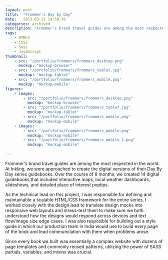 ```yaml
---
layout: post
title:  "Frommer's Day by Day"
date:   2013-03-13 14:50:30
categories: archived
description: "Frommer’s brand travel guides are among the most respected in the world. At Inkling, we were approached to create the digital versions of their Day By Day series guidebooks. Over the course of 8 months, we created 14 digital guidebooks that included interactive maps, local weather dashboards, slideshows, and detailed place of interest poptips."
tags:
    - HTML5
    - CSS3
    - Sass
    - JavaScript
thumbnail: 
    - src: "/portfolio/frommers/frommers_desktop.png"
      mockup: "mockup-browser"
    - src: "/portfolio/frommers/frommers_tablet.jpg"
      mockup: "mockup-tablet"
    - src: "/portfolio/frommers/frommers_mobile.png"
      mockup: "mockup-mobile"
figures:
    - images: 
        - src: "/portfolio/frommers/frommers_desktop.png"
          mockup: "mockup-browser"
        - src: "/portfolio/frommers/frommers_tablet.jpg"
          mockup: "mockup-tablet"
        - src: "/portfolio/frommers/frommers_mobile.png"
          mockup: "mockup-mobile"
    - images: 
        - src: "/portfolio/frommers/frommers_mobile.png"
          mockup: "mockup-mobile"
        - src: "/portfolio/frommers/frommers_mobile_1.png"
          mockup: "mockup-mobile"
        
---
```


Frommer's brand travel guides are among the most respected in the world. At Inkling, we were approached to create the digital versions of their Day By Day series guidebooks. Over the course of 8 months, we created 14 digital guidebooks that included interactive maps, local weather dashboards, slideshows, and detailed place of interest poptips.

As the technical lead on this project, I was responsible for defining and maintainable a scalable HTML/CSS framework for the entire series. I worked closely with the design lead to translate design mocks into responsive web layouts and stress-test them to make sure we both understood how the designs would respond across devices and text flow/image size edge cases. I was also resposible for building out a style guide in which our production team in India would use to build every page of the book and lead communciation with them when problems arose.

Since every book we built was essentially a complex website with dozens of page templates and commonly reused patterns, utilizing the power of SASS partials, variables, and mixins was crucial.